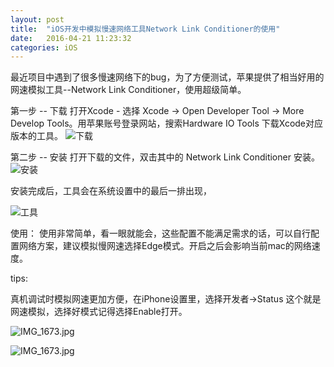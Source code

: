 ```yaml
---
layout: post
title:  "iOS开发中模拟慢速网络工具Network Link Conditioner的使用"
date:   2016-04-21 11:23:32
categories: iOS 
---
```

最近项目中遇到了很多慢速网络下的bug，为了方便测试，苹果提供了相当好用的网速模拟工具--Network Link Conditioner，使用超级简单。

第一步 -- 下载
  打开Xcode - 选择 Xcode -> Open Developer Tool -> More Develop Tools。用苹果账号登录网站，搜索Hardware IO Tools 下载Xcode对应版本的工具。
![下载](http://upload-images.jianshu.io/upload_images/734694-eb3808782a56c1fd.png?imageMogr2/auto-orient/strip%7CimageView2/2/w/1240)



第二步 -- 安装 
打开下载的文件，双击其中的 Network Link Conditioner 安装。
![安装](http://upload-images.jianshu.io/upload_images/734694-2985b5ec06b95ddc.png?imageMogr2/auto-orient/strip%7CimageView2/2/w/1240)

安装完成后，工具会在系统设置中的最后一排出现，

![工具](http://upload-images.jianshu.io/upload_images/734694-6256675f10608b70.png?imageMogr2/auto-orient/strip%7CimageView2/2/w/1240)

使用：
使用非常简单，看一眼就能会，这些配置不能满足需求的话，可以自行配置网络方案，建议模拟慢网速选择Edge模式。开启之后会影响当前mac的网络速度。

tips: 

真机调试时模拟网速更加方便，在iPhone设置里，选择开发者->Status 这个就是网速模拟，选择好模式记得选择Enable打开。

![IMG_1673.jpg](http://upload-images.jianshu.io/upload_images/734694-00063cd47aa79e0c.jpg?imageMogr2/auto-orient/strip%7CimageView2/2/w/1240)

![IMG_1673.jpg](http://upload-images.jianshu.io/upload_images/734694-f91970ebb3cb4b7f.jpg?imageMogr2/auto-orient/strip%7CimageView2/2/w/1240)